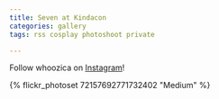 ```yaml
---
title: Seven at Kindacon
categories: gallery
tags: rss cosplay photoshoot private

---
```


Follow whoozica on [Instagram](https://www.instagram.com/whoozica)!

{% flickr_photoset 72157692771732402 "Medium" %}